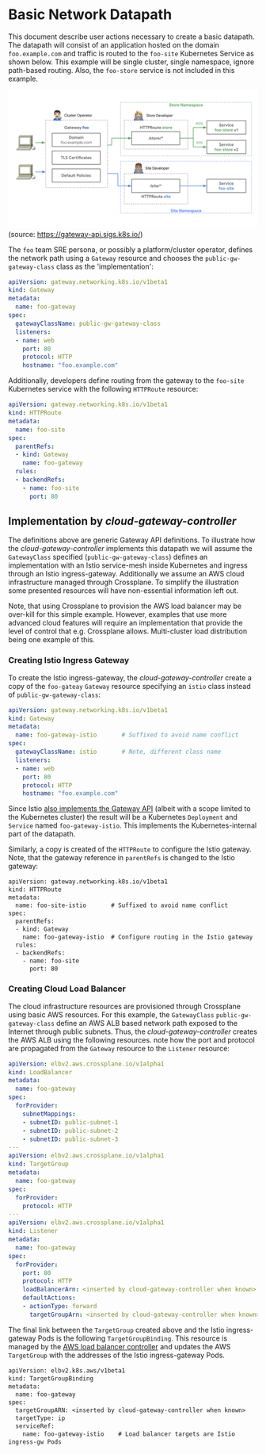 # Basic Network Datapath

This document describe user actions necessary to create a basic
datapath. The datapath will consist of an application hosted on the
domain `foo.example.com` and traffic is routed to the `foo-site`
Kubernetes Service as shown below. This example will be single
cluster, single namespace, ignore path-based routing. Also, the
`foo-store` service is not included in this example.

![Gateway-API example](images/gateway-api-multi-namespace.png)
(source: https://gateway-api.sigs.k8s.io/)

The `foo` team SRE persona, or possibly a platform/cluster operator,
defines the network path using a `Gateway` resource and chooses the
`public-gw-gateway-class` class as the 'implementation':

```yaml
apiVersion: gateway.networking.k8s.io/v1beta1
kind: Gateway
metadata:
  name: foo-gateway
spec:
  gatewayClassName: public-gw-gateway-class
  listeners:
  - name: web
    port: 80
    protocol: HTTP
    hostname: "foo.example.com"
```

Additionally, developers define routing from the gateway to the
`foo-site` Kubernetes service with the following `HTTPRoute` resource:

```yaml
apiVersion: gateway.networking.k8s.io/v1beta1
kind: HTTPRoute
metadata:
  name: foo-site
spec:
  parentRefs:
  - kind: Gateway
    name: foo-gateway
  rules:
  - backendRefs:
    - name: foo-site
      port: 80
```

## Implementation by *cloud-gateway-controller*

The definitions above are generic Gateway API definitions. To
illustrate how the *cloud-gateway-controller* implements this datapath
we will assume the `GatewayClass` specified (`public-gw-gateway-class`)
defines an implementation with an Istio service-mesh inside Kubernetes
and ingress through an Istio ingress-gateway. Additionally we assume
an AWS cloud infrastructure managed through Crossplane. To simplify
the illustration some presented resources will have non-essential
information left out.

Note, that using Crossplane to provision the AWS load balancer may be
over-kill for this simple example. However, examples that use more
advanced cloud features will require an implementation that provide
the level of control that e.g. Crossplane allows. Multi-cluster load
distribution being one example of this.

### Creating Istio Ingress Gateway

To create the Istio ingress-gateway, the *cloud-gateway-controller*
create a copy of the `foo-gateay` `Gateway` resource specifying an
`istio` class instead of `public-gw-gateway-class`:

```yaml
apiVersion: gateway.networking.k8s.io/v1beta1
kind: Gateway
metadata:
  name: foo-gateway-istio       # Suffixed to avoid name conflict
spec:
  gatewayClassName: istio       # Note, different class name
  listeners:
  - name: web
    port: 80
    protocol: HTTP
    hostname: "foo.example.com"
```

Since Istio [also implements the Gateway
API](https://istio.io/latest/docs/tasks/traffic-management/ingress/gateway-api)
(albeit with a scope limited to the Kubernetes cluster) the result
will be a Kubernetes `Deployment` and `Service` named
`foo-gateway-istio`. This implements the Kubernetes-internal part of
the datapath.

Similarly, a copy is created of the `HTTPRoute` to configure the Istio
gateway. Note, that the gateway reference in `parentRefs` is changed
to the Istio gateway:

```
apiVersion: gateway.networking.k8s.io/v1beta1
kind: HTTPRoute
metadata:
  name: foo-site-istio       # Suffixed to avoid name conflict
spec:
  parentRefs:
  - kind: Gateway
    name: foo-gateway-istio  # Configure routing in the Istio gateway
  rules:
  - backendRefs:
    - name: foo-site
      port: 80
```

### Creating Cloud Load Balancer

The cloud infrastructure resources are provisioned through Crossplane
using basic AWS resources. For this example, the `GatewayClass`
`public-gw-gateway-class` define an AWS ALB based network path exposed
to the Internet through public subnets. Thus, the
*cloud-gateway-controller* creates the AWS ALB using the following
resources. note how the port and protocol are propagated from the
`Gateway` resource to the `Listener` resource:

```yaml
apiVersion: elbv2.aws.crossplane.io/v1alpha1
kind: LoadBalancer
metadata:
  name: foo-gateway
spec:
  forProvider:
    subnetMappings:
    - subnetID: public-subnet-1
    - subnetID: public-subnet-2
    - subnetID: public-subnet-3
---
apiVersion: elbv2.aws.crossplane.io/v1alpha1
kind: TargetGroup
metadata:
  name: foo-gateway
spec:
  forProvider:
    protocol: HTTP
---
apiVersion: elbv2.aws.crossplane.io/v1alpha1
kind: Listener
metadata:
  name: foo-gateway
spec:
  forProvider:
    port: 80
    protocol: HTTP
    loadBalancerArn: <inserted by cloud-gateway-controller when known>
    defaultActions:
    - actionType: forward
      targetGroupArn: <inserted by cloud-gateway-controller when known>
```

The final link between the `TargetGroup` created above and the Istio
ingress-gateway Pods is the following `TargetGroupBinding`. This
resource is managed by the [AWS load balancer
controller](https://kubernetes-sigs.github.io/aws-load-balancer-controller)
and updates the AWS `TargetGroup` with the addresses of the Istio
ingress-gateway Pods.

```
apiVersion: elbv2.k8s.aws/v1beta1
kind: TargetGroupBinding
metadata:
  name: foo-gateway
spec:
  targetGroupARN: <inserted by cloud-gateway-controller when known>
  targetType: ip
  serviceRef:
    name: foo-gateway-istio    # Load balancer targets are Istio ingress-gw Pods
```
